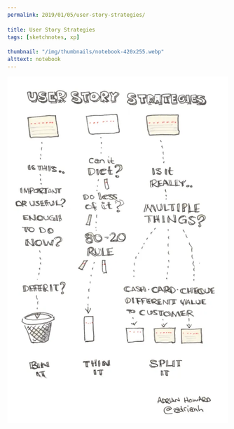 ```yaml
---
permalink: 2019/01/05/user-story-strategies/

title: User Story Strategies
tags: [sketchnotes, xp]

thumbnail: "/img/thumbnails/notebook-420x255.webp"
alttext: notebook
---
```


<img src="/img/posts/user-story-strategies/user-story-strategies.webp" alt="strong style sketchnote"/>
